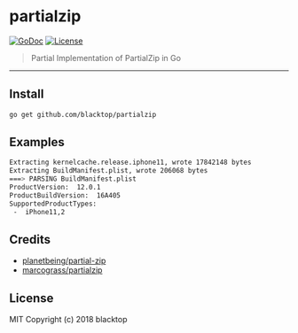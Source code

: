 # partialzip

[![GoDoc](https://godoc.org/github.com/blacktop/partialzip?status.svg)](https://godoc.org/github.com/blacktop/partialzip) [![License](http://img.shields.io/:license-mit-blue.svg)](http://doge.mit-license.org)

> Partial Implementation of PartialZip in Go

---

## Install

```bash
go get github.com/blacktop/partialzip
```

## Examples

```bash
Extracting kernelcache.release.iphone11, wrote 17842148 bytes
Extracting BuildManifest.plist, wrote 206068 bytes
===> PARSING BuildManifest.plist
ProductVersion:  12.0.1
ProductBuildVersion:  16A405
SupportedProductTypes:
 -  iPhone11,2
```

## Credits

- [planetbeing/partial-zip](https://github.com/planetbeing/partial-zip)
- [marcograss/partialzip](https://github.com/marcograss/partialzip)

## License

MIT Copyright (c) 2018 blacktop
